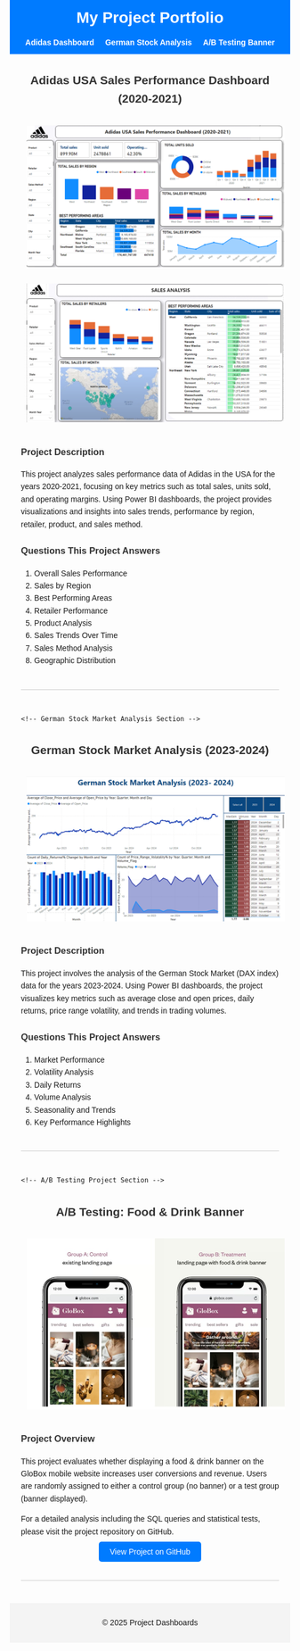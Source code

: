 <!DOCTYPE html>
<html lang="en">
<head>
  <meta charset="UTF-8">
  <meta name="viewport" content="width=device-width, initial-scale=1.0">
  <title>My Project Portfolio</title>
  <style>
    /* Global Styles */
    body {
      font-family: Arial, sans-serif;
      margin: 0;
      padding: 0;
      line-height: 1.6;
    }
    header, nav, main, footer {
      margin: 0;
      padding: 0;
    }
    /* Header & Navigation */
    header {
      background: #007bff;
      color: #fff;
      padding: 10px 20px;
      text-align: center;
    }
    header h1 {
      margin: 0;
    }
    nav ul {
      list-style: none;
      padding: 0;
      margin: 10px 0 0;
      display: flex;
      justify-content: center;
      gap: 20px;
    }
    nav ul li a {
      color: #fff;
      text-decoration: none;
      font-weight: bold;
    }
    /* Main Content */
    main {
      margin: 20px;
    }
    article.project {
      margin-bottom: 40px;
      border-bottom: 1px solid #ccc;
      padding-bottom: 20px;
    }
    article.project h2 {
      color: #333;
      text-align: center;
    }
    section {
      margin: 20px 0;
    }
    section h3 {
      color: #333;
    }
    .image-container {
      text-align: center;
      margin: 20px 0;
    }
    .image-container img {
      max-width: 100%;
      height: auto;
      margin: 10px;
    }
    /* Footer */
    footer {
      text-align: center;
      padding: 10px;
      background: #f4f4f4;
    }
    /* Responsive Design */
    @media (min-width: 768px) {
      body {
        margin: 0 10%;
      }
    }
    @media (min-width: 1024px) {
      body {
        margin: 0 20%;
      }
    }
  </style>
</head>
<body>
  <header>
    <h1>My Project Portfolio</h1>
    <nav>
      <ul>
        <li><a href="#adidas">Adidas Dashboard</a></li>
        <li><a href="#stock">German Stock Analysis</a></li>
        <li><a href="#abtesting">A/B Testing Banner</a></li>
      </ul>
    </nav>
  </header>
  <main>
    <!-- Adidas Project Section -->
    <article id="adidas" class="project">
      <h2>Adidas USA Sales Performance Dashboard (2020-2021)</h2>
      <div class="image-container">
        <img src="images/adidas_dashboard.png" alt="Adidas Dashboard Image 1">
        <img src="images/adidas2.png" alt="Adidas Dashboard Image 2">
      </div>
      <section>
        <h3>Project Description</h3>
        <p>
          This project analyzes sales performance data of Adidas in the USA for the years 2020-2021, focusing on key metrics such as total sales, units sold, and operating margins. Using Power BI dashboards, the project provides visualizations and insights into sales trends, performance by region, retailer, product, and sales method.
        </p>
      </section>
      <section>
        <h3>Questions This Project Answers</h3>
        <ol>
          <li>Overall Sales Performance</li>
          <li>Sales by Region</li>
          <li>Best Performing Areas</li>
          <li>Retailer Performance</li>
          <li>Product Analysis</li>
          <li>Sales Trends Over Time</li>
          <li>Sales Method Analysis</li>
          <li>Geographic Distribution</li>
        </ol>
      </section>
    </article>

    <!-- German Stock Market Analysis Section -->
<article id="stock" class="project">
      <h2>German Stock Market Analysis (2023-2024)</h2>
      <div class="image-container">
        <img src="images/Stock.png" alt="German Stock Market Dashboard">
      </div>
      <section>
        <h3>Project Description</h3>
        <p>
          This project involves the analysis of the German Stock Market (DAX index) data for the years 2023-2024. Using Power BI dashboards, the project visualizes key metrics such as average close and open prices, daily returns, price range volatility, and trends in trading volumes.
        </p>
      </section>
      <section>
        <h3>Questions This Project Answers</h3>
        <ol>
          <li>Market Performance</li>
          <li>Volatility Analysis</li>
          <li>Daily Returns</li>
          <li>Volume Analysis</li>
          <li>Seasonality and Trends</li>
          <li>Key Performance Highlights</li>
        </ol>
      </section>
    </article>

    <!-- A/B Testing Project Section -->
<article id="abtesting" class="project">
      <h2>A/B Testing: Food &amp; Drink Banner</h2>
      <div class="image-container">
        <img src="images/abtesting.jpg" alt="A/B Testing Overview">
      </div>
      <section>
        <h3>Project Overview</h3>
        <p>
          This project evaluates whether displaying a food &amp; drink banner on the GloBox mobile website increases user conversions and revenue. Users are randomly assigned to either a control group (no banner) or a test group (banner displayed).
        </p>
        <p>
          For a detailed analysis including the SQL queries and statistical tests, please visit the project repository on GitHub.
        </p>
        <p style="text-align: center;">
          <a href="https://github.com/shubhammathur196/Projects/tree/e013037e40afa6c708db20d35be29b1eb6d06037/AB%20Testing" target="_blank" style="padding: 10px 20px; background: #007bff; color: #fff; text-decoration: none; border-radius: 5px;">View Project on GitHub</a>
        </p>
      </section>
    </article>
  </main>
  <footer>
    <p>&copy; 2025 Project Dashboards</p>
  </footer>
</body>
</html>
